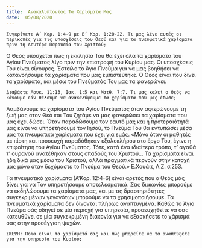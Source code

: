 ```yaml
---
title:  Ανακαλυπτοντας Τα Χαρισματα Μας
date:  05/08/2020
---
```


`Συγκρίνετε Α’ Κορ. 1:4-9 με Β’ Κορ. 1:20-22. Τι μας λένε αυτές οι περικοπές για τις υποσχέσεις του Θεού και για τα πνευματικά χαρίσματα πριν τη Δευτέρα Παρουσία του Χριστού;`

Ο Θεός υπόσχεται πως η εκκλησία Του θα έχει όλα τα χαρίσματα του Αγίου Πνεύματος λίγο πριν την επιστροφή του Κυρίου μας. Οι υποσχέσεις Του είναι σίγουρες. Έστειλε το Άγιο Πνεύμα για να μας βοηθήσει να κατανοήσουμε τα χαρίσματα που μας εμπιστεύτηκε. Ο  Θεός είναι που δίνει τα χαρίσματα, και μέσω του Πνεύματός Του μας τα φανερώνει.

`Διαβάστε Λουκ. 11:13, Ιακ. 1:5 και Ματθ. 7:7. Τι μας καλεί ο Θεός να κάνουμε εάν θέλουμε να ανακαλύψουμε τα χαρίσματα που μας έδωσε;`

Λαμβάνουμε τα χαρίσματα του Αγίου Πνεύματος όταν αφιερώνουμε τη ζωή μας στον Θεό και Του ζητάμε να μας φανερώσει τα χαρίσματα που μας έχει δώσει. Όταν παραδώσουμε τον εαυτό μας και η προτεραιότητά μας είναι να υπηρετήσουμε τον Ιησού, το Πνεύμα Του θα εντυπώσει μέσα μας τα πνευματικά χαρίσματα που έχει για εμάς. «Μόνο όταν οι μαθητές με πίστη και προσευχή παραδόθηκαν εξολοκλήρου στο έργο Του, έγινε η επιφοίτηση του Αγίου Πνεύματος. Τότε, κατά ένα ιδιαίτερο τρόπο, τ’ αγαθά τ’ ουρανού ανατέθηκαν στους οπαδούς του Χριστού… Τα χαρίσματα είναι ήδη δικά μας μέσω του Χριστού, αλλά πραγματικά περνούν στην κατοχή μας μόνο όταν δεχόμαστε το Πνεύμα του Θεού.» Ε.Χουάιτ, Λ.Ζ. σ.253.

Τα πνευματικά χαρίσματα (Α’Κορ. 12:4-6) είναι αρετές που ο Θεός μάς δίνει για να Τον υπηρετήσουμε αποτελεσματικά. Στις διακονίες μπορούμε να εκδηλώσουμε τα χαρίσματά μας, και με τις δραστηριότητες συγκεκριμένων γεγονότων μπορούμε να τα χρησιμοποιήσουμε. Τα πνευματικά χαρίσματα δεν δίνονται πλήρως αναπτυγμένα. Καθώς το Άγιο Πνεύμα σάς οδηγεί σε μία περιοχή για υπηρεσία, προσευχηθείτε να σας κατευθύνει σε μία συγκεκριμένη διακονία για να εξασκήσετε το χάρισμά σας στην προσέγγιση ψυχών.

`ΣΚΕΨΗ: Ποια είναι τα χαρίσματά σας και πώς μπορείτε να τα αναπτύξετε για την υπηρεσία του Κυρίου;`